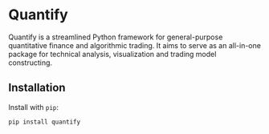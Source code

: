 # Quantify

Quantify is a streamlined Python framework for general-purpose quantitative finance and algorithmic trading. It aims to serve as an all-in-one package for technical analysis, visualization and trading model constructing.

## Installation

Install with `pip`:
```sh
pip install quantify
```
